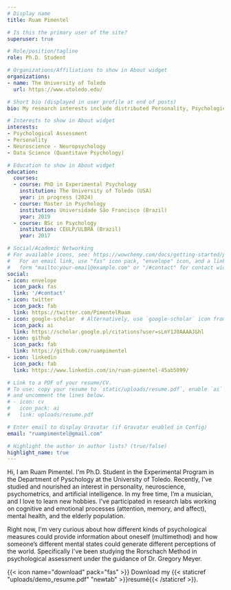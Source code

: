 ```yaml
---
# Display name
title: Ruam Pimentel

# Is this the primary user of the site?
superuser: true

# Role/position/tagline
role: Ph.D. Student

# Organizations/Affiliations to show in About widget
organizations:
- name: The University of Toledo
  url: https://www.utoledo.edu/

# Short bio (displayed in user profile at end of posts)
bio: My research interests include distributed Personality, Psychological Assessment, Neuroscience, Data Science.

# Interests to show in About widget
interests:
- Psychological Assessment
- Personality
- Neuroscience - Neuropsychology
- Data Science (Quantitave Psychology)

# Education to show in About widget
education:
  courses:
  - course: PhD in Experimental Psychology 
    institution: The University of Toledo (USA)
    year: in progress (2024)
  - course: Master in Psychology 
    institution: Universidade São Francisco (Brazil)
    year: 2019
  - course: BSc in Psychology
    institution: CEULP/ULBRA (Brazil)
    year: 2017

# Social/Academic Networking
# For available icons, see: https://wowchemy.com/docs/getting-started/page-builder/#icons
#   For an email link, use "fas" icon pack, "envelope" icon, and a link in the
#   form "mailto:your-email@example.com" or "/#contact" for contact widget.
social:
- icon: envelope
  icon_pack: fas
  link: '/#contact'
- icon: twitter
  icon_pack: fab
  link: https://twitter.com/PimentelRuam
- icon: google-scholar  # Alternatively, use `google-scholar` icon from `ai` icon pack
  icon_pack: ai
  link: https://scholar.google.pl/citations?user=sLmY1J0AAAAJ&hl
- icon: github
  icon_pack: fab
  link: https://github.com/ruampimentel
- icon: linkedin
  icon_pack: fab
  link: https://www.linkedin.com/in/ruam-pimentel-45ab5099/

# Link to a PDF of your resume/CV.
# To use: copy your resume to `static/uploads/resume.pdf`, enable `ai` icons in `params.toml`, 
# and uncomment the lines below.
# - icon: cv
#   icon_pack: ai
#   link: uploads/resume.pdf

# Enter email to display Gravatar (if Gravatar enabled in Config)
email: "ruampimentel@gmail.com"

# Highlight the author in author lists? (true/false)
highlight_name: true
---
```


Hi, I am Ruam Pimentel. I'm Ph.D. Student in the Experimental Program in the Department of Pyschology at the University of Toledo.  Recently, I've studied and nourished an interest in personality, neuroscience, psychometrics, and artificial intelligence. In my free time, I’m a musician, and I love to learn new hobbies. I've participated in research labs working on cognitive and emotional processes (attention, memory, and affect), mental health, and the elderly population.

Right now, I'm very curious about how different kinds of psychological measures could provide information about oneself (multimethod) and how someone’s different mental states could generate different perceptions of the world. Specifically I've been studying the Rorschach Method in psychological assessment under the guidance of Dr. Gregory Meyer.

{{< icon name="download" pack="fas" >}} Download my {{< staticref "uploads/demo_resume.pdf" "newtab" >}}resumé{{< /staticref >}}.
